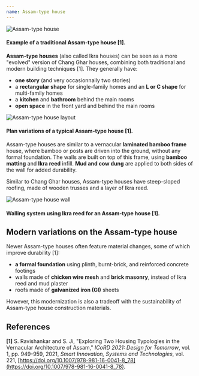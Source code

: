 ```yaml
---
name: Assam-type house
---
```


![Assam-type house](images/assam-house.png)

#### Example of a traditional Assam-type house [1].

**Assam-type houses** (also called Ikra houses) can be seen as a more "evolved" version of Chang Ghar houses, combining both traditional and modern building techniques [1]. They generally have:

- **one story** (and very occasionnally two stories)
- a **rectangular shape** for single-family homes and an **L or C shape** for multi-family homes
- a **kitchen** and **bathroom** behind the main rooms
- **open space** in the front yard and behind the main rooms

![Assam-type house layout](images/assam-layout.png)

#### Plan variations of a typical Assam-type house [1].

Assam-type houses are similar to a vernacular **laminated bamboo frame** house, where bamboo or posts are driven into the ground, without any formal foundation. The walls are built on top of this frame, using **bamboo matting** and **Ikra reed** infill. **Mud and cow dung** are applied to both sides of the wall for added durability.

Similar to Chang Ghar houses, Assam-type houses have steep-sloped roofing, made of wooden trusses and a layer of Ikra reed.

![Assam-type house wall](images/assam-wall.png)

#### Walling system using Ikra reed for an Assam-type house [1].

## Modern variations on the Assam-type house

Newer Assam-type houses often feature material changes, some of which improve durability [1]:

- **a formal foundation** using plinth, burnt-brick, and reinforced concrete footings
- walls made of **chicken wire mesh** and **brick masonry**, instead of Ikra reed and mud plaster
- roofs made of **galvanized iron (GI)** sheets

However, this modernization is also a tradeoff with the sustainability of Assam-type house construction materials.

## References

**[1]** S. Ravishankar and S. Ji, "Exploring Two Housing Typologies in the Vernacular Architecture of Assam," _ICoRD 2021: Design for Tomorrow_, vol. 1, pp. 949-959, 2021, _Smart Innovation, Systems and Technologies_, vol. 221, [https://doi.org/10.1007/978-981-16-0041-8_78](https://doi.org/10.1007/978-981-16-0041-8_78).
